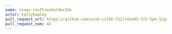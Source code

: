 ```yaml
---
name: isaac-recPlaceholderIdx
actor: tallyhawley
pull_request_url: https://github.com/ucsb-cs156-f22/team03-f22-5pm-1/pull/41
pull_request_num: 41
---
```

